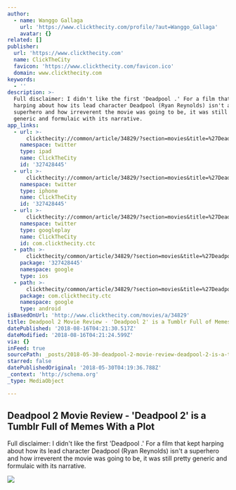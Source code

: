 ```yaml
---
author:
  - name: Wanggo Gallaga
    url: 'https://www.clickthecity.com/profile/?aut=Wanggo_Gallaga'
    avatar: {}
related: []
publisher:
  url: 'https://www.clickthecity.com'
  name: ClickTheCity
  favicon: 'https://www.clickthecity.com/favicon.ico'
  domain: www.clickthecity.com
keywords:
  - ''
description: >-
  Full disclaimer: I didn't like the first 'Deadpool .' For a film that kept
  harping about how its lead character Deadpool (Ryan Reynolds) isn't a
  superhero and how irreverent the movie was going to be, it was still pretty
  generic and formulaic with its narrative.
app_links:
  - url: >-
      clickthecity://common/article/34829/?section=movies&title=%27Deadpool+2%27+is+a+Tumblr+Full+of+Memes+With+a+Plot
    namespace: twitter
    type: ipad
    name: ClickTheCity
    id: '327428445'
  - url: >-
      clickthecity://common/article/34829/?section=movies&title=%27Deadpool+2%27+is+a+Tumblr+Full+of+Memes+With+a+Plot
    namespace: twitter
    type: iphone
    name: ClickTheCity
    id: '327428445'
  - url: >-
      clickthecity://common/article/34829/?section=movies&title=%27Deadpool+2%27+is+a+Tumblr+Full+of+Memes+With+a+Plot
    namespace: twitter
    type: googleplay
    name: ClickTheCity
    id: com.clickthecity.ctc
  - path: >-
      clickthecity/common/article/34829/?section=movies&title=%27Deadpool+2%27+is+a+Tumblr+Full+of+Memes+With+a+Plot
    package: '327428445'
    namespace: google
    type: ios
  - path: >-
      clickthecity/common/article/34829/?section=movies&title=%27Deadpool+2%27+is+a+Tumblr+Full+of+Memes+With+a+Plot
    package: com.clickthecity.ctc
    namespace: google
    type: android
isBasedOnUrl: 'http://www.clickthecity.com/movies/a/34829'
title: Deadpool 2 Movie Review - 'Deadpool 2' is a Tumblr Full of Memes With a Plot
datePublished: '2018-08-16T04:21:30.517Z'
dateModified: '2018-08-16T04:21:24.599Z'
via: {}
inFeed: true
sourcePath: _posts/2018-05-30-deadpool-2-movie-review-deadpool-2-is-a-tumblr-full-of-m.md
starred: false
datePublishedOriginal: '2018-05-30T04:19:36.788Z'
_context: 'http://schema.org'
_type: MediaObject

---
```

<article style=""><h1>Deadpool 2 Movie Review - 'Deadpool 2' is a Tumblr Full of Memes With a Plot</h1><p>Full disclaimer: I didn't like the first 'Deadpool .' For a film that kept harping about how its lead character Deadpool (Ryan Reynolds) isn't a superhero and how irreverent the movie was going to be, it was still pretty generic and formulaic with its narrative.</p><img src="https://cdn1.clickthecity.com/images/articles/600/34829.jpg" /></article>